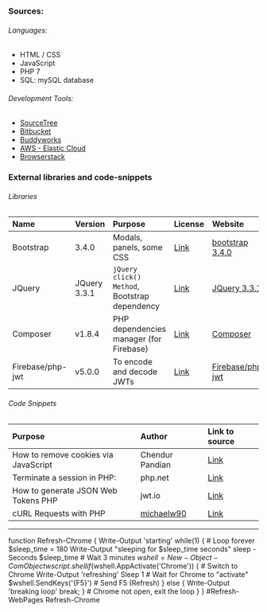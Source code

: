 ### Sources:

###### Languages:

* HTML / CSS
* JavaScript
* PHP 7
* SQL: mySQL database

###### Development Tools:

 - [SourceTree](https://www.sourcetreeapp.com/)
 - [Bitbucket](https://bitbucket.org)
 - [Buddyworks](https://buddy.works/)
 - [AWS - Elastic Cloud](https://aws.amazon.com/ec2/)
 - [Browserstack](https://www.browserstack.com/)


### External libraries and code-snippets

###### Libraries

| Name | Version | Purpose | License | Website |
|:------- |:----- |:----- |:----- |:----- |
| Bootstrap | 3.4.0 | Modals, panels, some CSS | [Link](https://getbootstrap.com/docs/4.0/about/license/) |  [bootstrap 3.4.0](https://getbootstrap.com/docs/3.4/getting-started/#download) |
| JQuery | JQuery 3.3.1 | `jQuery click() Method`, Bootstrap dependency | [Link](https://jquery.org/license/) | [JQuery 3.3.1](https://developers.google.com/speed/libraries/#jquery) |
| Composer | v1.8.4 | PHP dependencies manager (for Firebase) | [Link](https://github.com/composer/composer/blob/master/LICENSE) | [Composer](https://getcomposer.org/) |
| Firebase/php-jwt | v5.0.0 | To encode and decode JWTs | [Link](https://github.com/firebase/php-jwt/blob/master/LICENSE) |  [Firebase/php-jwt](https://github.com/firebase/php-jwt) |

###### Code Snippets

| Purpose | Author | Link to source |
|:------- |:----- |:----- |
| How to remove cookies via JavaScript | Chendur Pandian | [Link](https://stackoverflow.com/questions/2144386/how-to-delete-a-cookie ) |
| Terminate a session in PHP: | php.net | [Link](https://php.net/manual/en/function.session-destroy.php) |
| How to generate JSON Web Tokens PHP| jwt.io | [Link](https://jwt.io/introduction/) |
| cURL Requests with PHP | [michaelw90](https://twitter.com/michaelw90) | [Link](https://codular.com/curl-with-php) |

---


function Refresh-Chrome {
    Write-Output 'starting'
    while(1) { # Loop forever
        $sleep_time = 180
        Write-Output "sleeping for $sleep_time seconds"
        sleep -Seconds $sleep_time # Wait 3 minutes
        $wshell = New-Object -ComObject wscript.shell 
        if($wshell.AppActivate('Chrome')) { # Switch to Chrome
            Write-Output 'refreshing'
            Sleep 1 # Wait for Chrome to "activate"
            $wshell.SendKeys('{F5}')  # Send F5 (Refresh)
        }
        else {
            Write-Output 'breaking loop'
            break;
        } # Chrome not open, exit the loop
    }
}
#Refresh-WebPages
Refresh-Chrome
